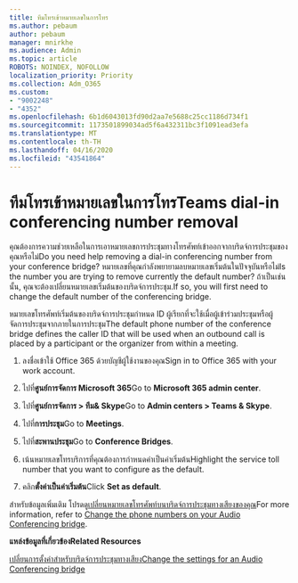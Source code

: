 ```yaml
---
title: ทีมโทรเข้าหมายเลขในการโทร
ms.author: pebaum
author: pebaum
manager: mnirkhe
ms.audience: Admin
ms.topic: article
ROBOTS: NOINDEX, NOFOLLOW
localization_priority: Priority
ms.collection: Adm_O365
ms.custom:
- "9002248"
- "4352"
ms.openlocfilehash: 6b1d6043013fd90d2aa7e5688c25cc1186d734f1
ms.sourcegitcommit: 1173501899034ad5f6a432311bc3f1091ead3efa
ms.translationtype: MT
ms.contentlocale: th-TH
ms.lasthandoff: 04/16/2020
ms.locfileid: "43541864"
---
```

# <a name="teams-dial-in-conferencing-number-removal"></a><span data-ttu-id="de368-102">ทีมโทรเข้าหมายเลขในการโทร</span><span class="sxs-lookup"><span data-stu-id="de368-102">Teams dial-in conferencing number removal</span></span>

<span data-ttu-id="de368-103">คุณต้องการความช่วยเหลือในการเอาหมายเลขการประชุมทางโทรศัพท์เข้าออกจากบริดจ์การประชุมของคุณหรือไม่</span><span class="sxs-lookup"><span data-stu-id="de368-103">Do you need help removing a dial-in conferencing number from your conference bridge?</span></span> <span data-ttu-id="de368-104">หมายเลขที่คุณกําลังพยายามลบหมายเลขเริ่มต้นในปัจจุบันหรือไม่</span><span class="sxs-lookup"><span data-stu-id="de368-104">Is the number you are trying to remove currently the default number?</span></span> <span data-ttu-id="de368-105">ถ้าเป็นเช่นนั้น, คุณจะต้องเปลี่ยนหมายเลขเริ่มต้นของบริดจ์การประชุม.</span><span class="sxs-lookup"><span data-stu-id="de368-105">If so, you will first need to change the default number of the conferencing bridge.</span></span>

<span data-ttu-id="de368-106">หมายเลขโทรศัพท์เริ่มต้นของบริดจ์การประชุมกําหนด ID ผู้เรียกที่จะใช้เมื่อผู้เข้าร่วมประชุมหรือผู้จัดการประชุมจากภายในการประชุม</span><span class="sxs-lookup"><span data-stu-id="de368-106">The default phone number of the conference bridge defines the caller ID that will be used when an outbound call is placed by a participant or the organizer from within a meeting.</span></span>

1. <span data-ttu-id="de368-107">ลงชื่อเข้าใช้ Office 365 ด้วยบัญชีผู้ใช้งานของคุณ</span><span class="sxs-lookup"><span data-stu-id="de368-107">Sign in to Office 365 with your work account.</span></span>

2. <span data-ttu-id="de368-108">ไปที่**ศูนย์การจัดการ Microsoft 365**</span><span class="sxs-lookup"><span data-stu-id="de368-108">Go to **Microsoft 365 admin center**.</span></span>

3. <span data-ttu-id="de368-109">ไปที่**ศูนย์การจัดการ > ทีม& Skype**</span><span class="sxs-lookup"><span data-stu-id="de368-109">Go to **Admin centers > Teams & Skype**.</span></span>

4. <span data-ttu-id="de368-110">ไปที่**การประชุม**</span><span class="sxs-lookup"><span data-stu-id="de368-110">Go to **Meetings**.</span></span>

5. <span data-ttu-id="de368-111">ไปที่**สะพานประชุม**</span><span class="sxs-lookup"><span data-stu-id="de368-111">Go to **Conference Bridges**.</span></span>

6. <span data-ttu-id="de368-112">เน้นหมายเลขโทรบริการที่คุณต้องการกําหนดค่าเป็นค่าเริ่มต้น</span><span class="sxs-lookup"><span data-stu-id="de368-112">Highlight the service toll number that you want to configure as the default.</span></span>

7. <span data-ttu-id="de368-113">คลิก**ตั้งค่าเป็นค่าเริ่มต้น**</span><span class="sxs-lookup"><span data-stu-id="de368-113">Click **Set as default**.</span></span>

<span data-ttu-id="de368-114">สําหรับข้อมูลเพิ่มเติม โปรดดู[เปลี่ยนหมายเลขโทรศัพท์บนบริดจ์การประชุมทางเสียงของคุณ](https://docs.microsoft.com/microsoftteams/change-the-phone-numbers-on-your-audio-conferencing-bridge)</span><span class="sxs-lookup"><span data-stu-id="de368-114">For more information, refer to [Change the phone numbers on your Audio Conferencing bridge](https://docs.microsoft.com/microsoftteams/change-the-phone-numbers-on-your-audio-conferencing-bridge).</span></span>

<span data-ttu-id="de368-115">**แหล่งข้อมูลที่เกี่ยวข้อง**</span><span class="sxs-lookup"><span data-stu-id="de368-115">**Related Resources**</span></span>

[<span data-ttu-id="de368-116">เปลี่ยนการตั้งค่าสําหรับบริดจ์การประชุมทางเสียง</span><span class="sxs-lookup"><span data-stu-id="de368-116">Change the settings for an Audio Conferencing bridge</span></span>](https://docs.microsoft.com/microsoftteams/change-the-settings-for-an-audio-conferencing-bridge)
